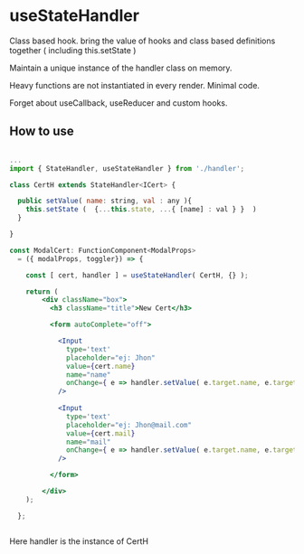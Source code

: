 # useStateHandler
Class based hook. bring the value of hooks and class based definitions together ( including this.setState ) 


Maintain a unique instance of the handler class on memory.

Heavy functions are not instantiated in every render. Minimal code. 

Forget about useCallback, useReducer and custom hooks.

## How to use


```jsx

...
import { StateHandler, useStateHandler } from './handler';

class CertH extends StateHandler<ICert> {

  public setValue( name: string, val : any ){
    this.setState (  {...this.state, ...{ [name] : val } }  )
  }

}

const ModalCert: FunctionComponent<ModalProps> 
  = ({ modalProps, toggler}) => {

    const [ cert, handler ] = useStateHandler( CertH, {} );

    return (
        <div className="box">
          <h3 className="title">New Cert</h3>

          <form autoComplete="off">

            <Input
              type='text'
              placeholder="ej: Jhon"
              value={cert.name}
              name="name"
              onChange={ e => handler.setValue( e.target.name, e.target.value )  }
            />
            
            <Input
              type='text'
              placeholder="ej: Jhon@mail.com"
              value={cert.mail}
              name="mail"
              onChange={ e => handler.setValue( e.target.name, e.target.value )  }
            />

          </form>

        </div> 
    );

  };



```
Here handler is the instance of CertH 
